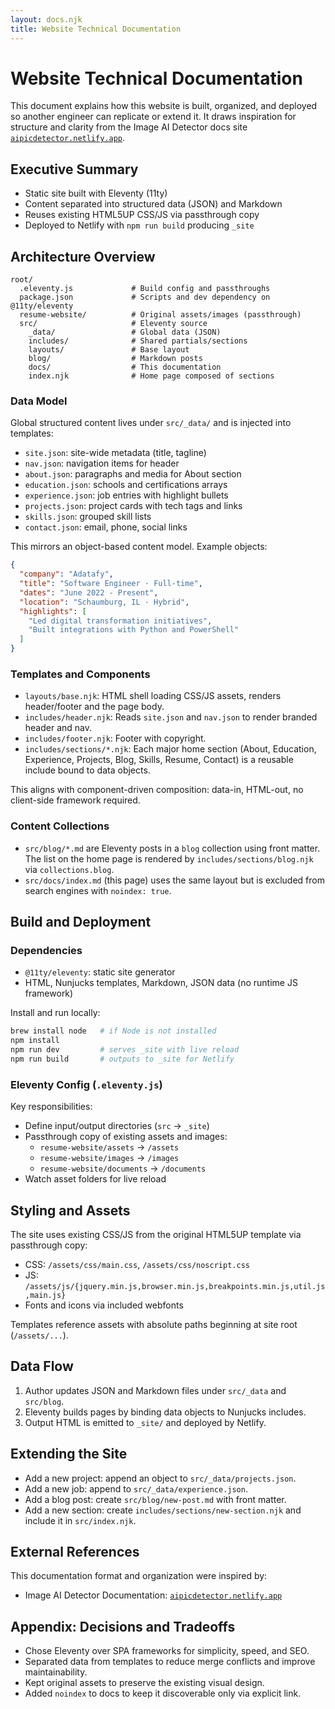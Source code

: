 ```yaml
---
layout: docs.njk
title: Website Technical Documentation
---
```


# Website Technical Documentation

This document explains how this website is built, organized, and deployed so another engineer can replicate or extend it. It draws inspiration for structure and clarity from the Image AI Detector docs site [`aipicdetector.netlify.app`](https://aipicdetector.netlify.app/).

## Executive Summary

- Static site built with Eleventy (11ty)
- Content separated into structured data (JSON) and Markdown
- Reuses existing HTML5UP CSS/JS via passthrough copy
- Deployed to Netlify with `npm run build` producing `_site`

## Architecture Overview

```
root/
  .eleventy.js             # Build config and passthroughs
  package.json             # Scripts and dev dependency on @11ty/eleventy
  resume-website/          # Original assets/images (passthrough)
  src/                     # Eleventy source
    _data/                 # Global data (JSON)
    includes/              # Shared partials/sections
    layouts/               # Base layout
    blog/                  # Markdown posts
    docs/                  # This documentation
    index.njk              # Home page composed of sections
```

### Data Model

Global structured content lives under `src/_data/` and is injected into templates:

- `site.json`: site-wide metadata (title, tagline)
- `nav.json`: navigation items for header
- `about.json`: paragraphs and media for About section
- `education.json`: schools and certifications arrays
- `experience.json`: job entries with highlight bullets
- `projects.json`: project cards with tech tags and links
- `skills.json`: grouped skill lists
- `contact.json`: email, phone, social links

This mirrors an object-based content model. Example objects:

```json
{
  "company": "Adatafy",
  "title": "Software Engineer · Full-time",
  "dates": "June 2022 - Present",
  "location": "Schaumburg, IL · Hybrid",
  "highlights": [
    "Led digital transformation initiatives",
    "Built integrations with Python and PowerShell"
  ]
}
```

### Templates and Components

- `layouts/base.njk`: HTML shell loading CSS/JS assets, renders header/footer and the page body.
- `includes/header.njk`: Reads `site.json` and `nav.json` to render branded header and nav.
- `includes/footer.njk`: Footer with copyright.
- `includes/sections/*.njk`: Each major home section (About, Education, Experience, Projects, Blog, Skills, Resume, Contact) is a reusable include bound to data objects.

This aligns with component-driven composition: data-in, HTML-out, no client-side framework required.

### Content Collections

- `src/blog/*.md` are Eleventy posts in a `blog` collection using front matter. The list on the home page is rendered by `includes/sections/blog.njk` via `collections.blog`.
- `src/docs/index.md` (this page) uses the same layout but is excluded from search engines with `noindex: true`.

## Build and Deployment

### Dependencies

- `@11ty/eleventy`: static site generator
- HTML, Nunjucks templates, Markdown, JSON data (no runtime JS framework)

Install and run locally:

```bash
brew install node   # if Node is not installed
npm install
npm run dev         # serves _site with live reload
npm run build       # outputs to _site for Netlify
```

### Eleventy Config (`.eleventy.js`)

Key responsibilities:

- Define input/output directories (`src` → `_site`)
- Passthrough copy of existing assets and images:
  - `resume-website/assets` → `/assets`
  - `resume-website/images` → `/images`
  - `resume-website/documents` → `/documents`
- Watch asset folders for live reload

## Styling and Assets

The site uses existing CSS/JS from the original HTML5UP template via passthrough copy:

- CSS: `/assets/css/main.css`, `/assets/css/noscript.css`
- JS: `/assets/js/{jquery.min.js,browser.min.js,breakpoints.min.js,util.js,main.js}`
- Fonts and icons via included webfonts

Templates reference assets with absolute paths beginning at site root (`/assets/...`).

## Data Flow

1. Author updates JSON and Markdown files under `src/_data` and `src/blog`.
2. Eleventy builds pages by binding data objects to Nunjucks includes.
3. Output HTML is emitted to `_site/` and deployed by Netlify.

## Extending the Site

- Add a new project: append an object to `src/_data/projects.json`.
- Add a new job: append to `src/_data/experience.json`.
- Add a blog post: create `src/blog/new-post.md` with front matter.
- Add a new section: create `includes/sections/new-section.njk` and include it in `src/index.njk`.

## External References

This documentation format and organization were inspired by:

- Image AI Detector Documentation: [`aipicdetector.netlify.app`](https://aipicdetector.netlify.app/)

## Appendix: Decisions and Tradeoffs

- Chose Eleventy over SPA frameworks for simplicity, speed, and SEO.
- Separated data from templates to reduce merge conflicts and improve maintainability.
- Kept original assets to preserve the existing visual design.
- Added `noindex` to docs to keep it discoverable only via explicit link.

